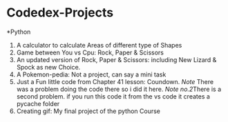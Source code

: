 # Codedex-Projects
*Python
1. A calculator to calculate Areas of different type of Shapes 
2. Game between You vs Cpu: Rock, Paper & Scissors
3. An updated version of Rock, Paper & Scissors: including New Lizard & Spock as new Choice.
4. A Pokemon-pedia: Not a project, can say a mini task
5. Just a Fun little code from Chapter 41 lesson: Coundown. *Note* There was a problem doing the code there so i did it here. *Note no.2*There is a second problem. if you run this code it from the vs code it creates a pycache folder
6. Creating gif: My final project of the python Course
